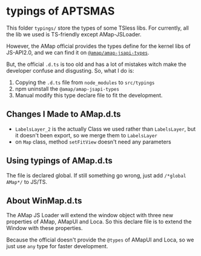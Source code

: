 # typings of APTSMAS

This folder `typings/` store the types of some TSless libs. For currently, all the lib we used is TS-friendly except AMap-JSLoader.

However, the AMap official provides the types define for the kernel libs of JS-API2.0, and we can find it on [`@amap/amap-jsapi-types`](https://www.npmjs.com/package/@amap/amap-jsapi-types).

But, the official `.d.ts` is too old and has a lot of mistakes witch make the developer confuse and disgusting. So, what I do is:
1. Copying the `.d.ts` file from `node_modules` to `src/typings`
2. npm uninstall the `@amap/amap-jsapi-types`
3. Manual modify this type declare file to fit the development.

## Changes I Made to AMap.d.ts

* `LabelsLayer_2` is the actually Class we used rather than `LabelsLayer`, but it doesn't been export, so we merge them to `LabelsLayer`
* on `Map` class, method `setFitView` doesn't need any parameters

## Using typings of AMap.d.ts

The file is declared global. If still something go wrong, just add `/*global AMap*/` to JS/TS.

## About WinMap.d.ts

The AMap JS Loader will extend the window object with three new properties of AMap, AMapUI and Loca. So this declare file is to extend the Window with these properties.

Because the official doesn't provide the `@types` of AMapUI and Loca, so we just use `any` type for faster development.
